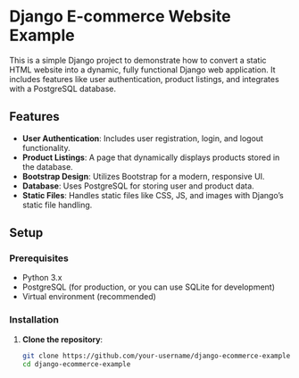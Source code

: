 # Django E-commerce Website Example

This is a simple Django project to demonstrate how to convert a static HTML website into a dynamic, fully functional Django web application. It includes features like user authentication, product listings, and integrates with a PostgreSQL database.

## Features

- **User Authentication**: Includes user registration, login, and logout functionality.
- **Product Listings**: A page that dynamically displays products stored in the database.
- **Bootstrap Design**: Utilizes Bootstrap for a modern, responsive UI.
- **Database**: Uses PostgreSQL for storing user and product data.
- **Static Files**: Handles static files like CSS, JS, and images with Django’s static file handling.

## Setup

### Prerequisites

- Python 3.x
- PostgreSQL (for production, or you can use SQLite for development)
- Virtual environment (recommended)

### Installation

1. **Clone the repository**:
   ```bash
   git clone https://github.com/your-username/django-ecommerce-example.git
   cd django-ecommerce-example
